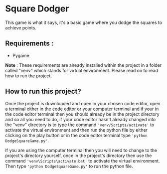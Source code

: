 # Square Dodger  
This game is what it says, it's a basic game where you dodge the squares to achieve points. 

## Requirements :
- Pygame

**Note** : These requirements are already installed within the project in a folder called "venv" which stands for virtual environment. Please read on to read how to run the project.

## How to run this project?
Once the project is downloaded and open in your chosen code editor, open a terminal either in the code editor or your computer terminal and if your in the code editor terminal then you should already be in the project directory and so all you need to do, if your code editor hasn't already changed into the "venv" directory is to type the command `'venv/Scripts/activate'` to activate the virtual environment and then run the python file by either clicking on the play button or in the code editor terminal type `'python DodgeSquareGame.py'`.

 If you are using the computer terminal then you will need to change to the project's directory yourself, once in the project's directory then use the command `'venv\Scripts\activate.bat'` to activate the virtual environment. Then type `'python DodgeSquareGame.py'` to run the python file.